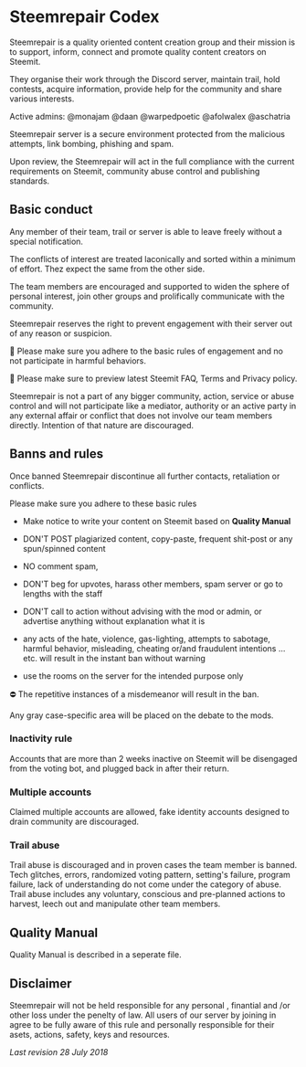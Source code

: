 # Steemrepair Codex

Steemrepair is a quality oriented content creation group and their mission is to support, inform, connect and promote quality content creators on Steemit. 

They organise their work through the Discord server, maintain trail, hold contests, acquire information, provide help for the community and share various interests. 

Active admins: @monajam @daan @warpedpoetic @afolwalex @aschatria 

Steemrepair server is a secure environment protected from the malicious attempts, link bombing, phishing and spam. 

Upon review, the Steemrepair will act in the full compliance with the current requirements on Steemit, community abuse control and publishing standards. 

## Basic conduct

Any member of their team, trail or server is able to leave freely without a special notification.

The conflicts of interest are treated laconically and sorted within a minimum of effort. Thez expect the same from the other side. 

The team members are encouraged and supported to widen the sphere of personal interest, join other groups and prolifically communicate with the community. 

Steemrepair reserves the right to prevent engagement with their server out of any reason or suspicion. 

🔺 Please make sure you adhere to the basic rules of engagement and no not participate in harmful behaviors. 

🔺 Please make sure to preview latest Steemit FAQ, Terms and Privacy policy.

Steemrepair is not a part of any bigger community, action, service or abuse control and will not participate like a mediator, authority or an active party in any external affair or conflict that does not involve our team members directly. Intention of that nature are discouraged. 

## Banns and rules

Once banned Steemrepair discontinue all further contacts, retaliation or conflicts. 

Please make sure you adhere to these basic rules

- Make notice to write your content on Steemit based on **Quality Manual**

- DON'T POST plagiarized content, copy-paste, frequent shit-post or any spun/spinned content

- NO comment spam,

- DON'T beg for upvotes, harass other members, spam server or go to lengths with the staff 

- DON'T call to action without advising with the mod or admin, or  advertise anything without explanation what it is

- any acts of the hate, violence, gas-lighting, attempts to sabotage, harmful behavior, misleading, cheating or/and fraudulent intentions ... etc. will result in the instant ban without warning 

- use the rooms on the server for the intended purpose only 

⛔️ The repetitive instances of a misdemeanor will result in the ban.


Any gray case-specific area will be placed on the debate to the mods. 

### Inactivity rule

Accounts that are more than 2 weeks inactive on Steemit will be disengaged from the voting bot, and plugged back in after their return. 

### Multiple accounts

Claimed multiple accounts are allowed, fake identity accounts designed to drain community are discouraged. 

### Trail abuse

Trail abuse is discouraged and in proven cases the team member is banned. 
Tech glitches, errors, randomized voting pattern, setting's failure, program failure, lack of understanding do not come under the category of abuse. 
Trail abuse includes any voluntary, conscious and pre-planned actions to harvest, leech out and manipulate other team members. 

## Quality Manual 

Quality Manual is described in a seperate file. 

## Disclaimer

Steemrepair will not be held responsible for any personal , finantial and /or other loss under the penelty of law. All users of our server by joining in agree to be fully aware of this rule and personally responsible for their asets, actions, safety, keys and resources. 



*Last revision 28 July 2018*
